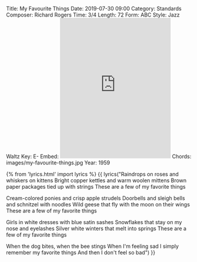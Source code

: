 Title: My Favourite Things
Date: 2019-07-30 09:00
Category: Standards
Composer: Richard Rogers
Time: 3/4
Length: 72
Form: ABC
Style: Jazz Waltz
Key: E-
Embed: <iframe src="https://open.spotify.com/embed/user/thatdavidmiller/playlist/13Mg2dbdMCHjZS3tRWIO2g" width="300" height="380" frameborder="0" allowtransparency="true" allow="encrypted-media"></iframe>
Chords: images/my-favourite-things.jpg
Year: 1959

{% from 'lyrics.html' import lyrics %}
{{ lyrics("Raindrops on roses and whiskers on kittens
Bright copper kettles and warm woolen mittens
Brown paper packages tied up with strings
These are a few of my favorite things

Cream-colored ponies and crisp apple strudels
Doorbells and sleigh bells and schnitzel with noodles
Wild geese that fly with the moon on their wings
These are a few of my favorite things

Girls in white dresses with blue satin sashes
Snowflakes that stay on my nose and eyelashes
Silver white winters that melt into springs
These are a few of my favorite things

When the dog bites, when the bee stings
When I'm feeling sad
I simply remember my favorite things
And then I don't feel so bad") }}
